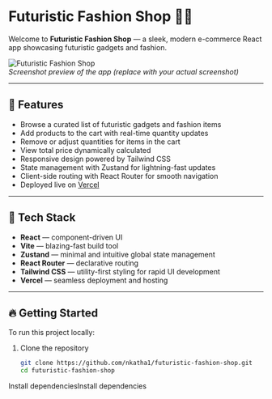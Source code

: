 # Futuristic Fashion Shop 🚀👗

Welcome to **Futuristic Fashion Shop** — a sleek, modern e-commerce React app showcasing futuristic gadgets and fashion.

![Futuristic Fashion Shop](./screenshot.png)  
*Screenshot preview of the app (replace with your actual screenshot)*

---

## 🌟 Features

- Browse a curated list of futuristic gadgets and fashion items  
- Add products to the cart with real-time quantity updates  
- Remove or adjust quantities for items in the cart  
- View total price dynamically calculated  
- Responsive design powered by Tailwind CSS  
- State management with Zustand for lightning-fast updates  
- Client-side routing with React Router for smooth navigation  
- Deployed live on [Vercel](https://futuristic-fashion-shop.vercel.app/)

---

## 🚀 Tech Stack

- **React** — component-driven UI  
- **Vite** — blazing-fast build tool  
- **Zustand** — minimal and intuitive global state management  
- **React Router** — declarative routing  
- **Tailwind CSS** — utility-first styling for rapid UI development  
- **Vercel** — seamless deployment and hosting

---

## 🔥 Getting Started

To run this project locally:

1. Clone the repository  
   ```bash
   git clone https://github.com/nkatha1/futuristic-fashion-shop.git
   cd futuristic-fashion-shop
Install dependenciesInstall dependencies
